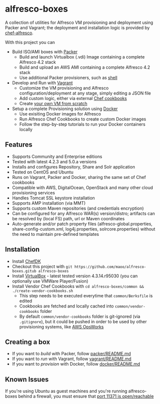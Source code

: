 alfresco-boxes
================

A collection of utilities for Alfresco VM provisioning and deployment using Packer and Vagrant; the deployment and installation logic is provided by [chef-alfresco](https://github.com/maoo/chef-alfresco).

With this project you can
* Build ISO/AMI boxes with [Packer](http://www.packer.io)
  * Build and launch Virtualbox (.vdi) Image containing a complete Alfresco 4.2 stack
  * Build and upload an AWS AMI containing a complete Alfresco 4.2 stack
  * Use additional Packer provisioners, such as [shell](http://www.packer.io/docs/provisioners/shell.html)
* Develop and Run with [Vagrant](http://www.vagrantup.com)
  * Customize the VM provisioning and Alfresco configuration/deployment at any stage, simply editing a JSON file
  * Add custom logic, either via external [Chef cookbooks](https://github.com/maoo/alfresco-boxes/tree/master/common/Berksfile)
  * Create [your own VM from scratch](https://github.com/maoo/alfresco-boxes/tree/master/vagrant/dev/alfresco-allinone-dev.json)
* Setup a complete Provisioning solution using [Docker](https://www.docker.io)
  * Use exisiting Docker images for Alfresco
  * Run Alfresco Chef Cookbooks to create custom Docker images
  * Follow the step-by-step tutorials to run your Docker containers locally

Features
---
* Supports Community and Enterprise editions
* Tested with latest 4.2.3 and 5.0.a versions
* Installs and configures Repository, Share and Solr application
* Tested on CentOS and Ubuntu
* Runs on Vagrant, Packer and Docker, sharing the same set of Chef cookbooks
* Compatible with AWS, DigitalOcean, OpenStack and many other cloud provisioning services
* Handles Tomcat SSL keystore installation
* Supports AMP installation (via MMT)
* Supports custom Maven repositories (and credentials encryption)
* Can be configured for any Alfresco WAR(s) version/distro; artifacts can be resolved by (local FS) path, url or Maven coordinates
* Auto-generate and/or patch property files (alfresco-global.properties, share-config-custom.xml, log4j.properties, solrcore.properties) without the need to maintain pre-defined templates

Installation
---
* Install [ChefDK](http://downloads.getchef.com/chef-dk)
* Checkout this project with ```git https://github.com/maoo/alfresco-boxes.gitub alfresco-boxes```
* Install [VirtualBox](https://www.virtualbox.org) - latest tested version 4.3.14.r95030 (you can optionally use VMWare Player/Fusion)
* Install Vendor Chef Cookbooks with ```cd alfresco-boxes/common && ./create-vendor-cookbooks.sh```
  * This step needs to be executed everytime that ```common/Berksfile``` is edited
  * Cookbooks are fetched and locally cached into ```common/vendor-cookbooks``` folder
  * By default ```common/vendor-cookbooks``` folder is git-ignored (via ```.gitignore```), but it could be pushed in order to be used by other provisioning systems, like [AWS OpsWorks](http://docs.aws.amazon.com/opsworks/latest/userguide/workingcookbook-attributes.html)

Creating a box
---
* If you want to _build_ with Packer, follow [packer/README.md](https://github.com/maoo/alfresco-boxes/tree/master/packer)
* If you want to _run_ with Vagrant, follow [vagrant/README.md](https://github.com/maoo/alfresco-boxes/tree/master/vagrant)
* If you want to _provision_ with Docker, follow [docker/README.md](https://github.com/maoo/alfresco-boxes/tree/master/docker)

Known Issues
---
If you're using Ubuntu as guest machines and you're running alfresco-boxes behind a firewall, you must ensure that [port 11371 is open/reachable](http://support.gpgtools.org/kb/faq/im-behind-a-firewall-eg-in-a-big-company-and-cant-reach-any-key-server-what-now)
